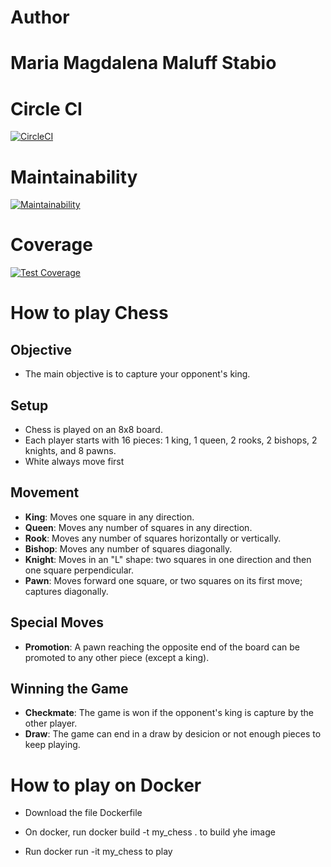 # Author

# Maria Magdalena Maluff Stabio

# Circle CI

[![CircleCI](https://dl.circleci.com/status-badge/img/gh/um-computacion-tm/ajedrez-2024-MaguiMaluff/tree/main.svg?style=svg)](https://dl.circleci.com/status-badge/redirect/gh/um-computacion-tm/ajedrez-2024-MaguiMaluff/tree/main)

# Maintainability

[![Maintainability](https://api.codeclimate.com/v1/badges/b59b127437142b0adc83/maintainability)](https://codeclimate.com/github/um-computacion-tm/ajedrez-2024-MaguiMaluff/maintainability)

# Coverage

[![Test Coverage](https://api.codeclimate.com/v1/badges/b59b127437142b0adc83/test_coverage)](https://codeclimate.com/github/um-computacion-tm/ajedrez-2024-MaguiMaluff/test_coverage)

# How to play Chess

## Objective
- The main objective is to capture your opponent's king.

## Setup
- Chess is played on an 8x8 board.
- Each player starts with 16 pieces: 1 king, 1 queen, 2 rooks, 2 bishops, 2 knights, and 8 pawns.
- White always move first

## Movement
- **King**: Moves one square in any direction.
- **Queen**: Moves any number of squares in any direction.
- **Rook**: Moves any number of squares horizontally or vertically.
- **Bishop**: Moves any number of squares diagonally.
- **Knight**: Moves in an "L" shape: two squares in one direction and then one square perpendicular.
- **Pawn**: Moves forward one square, or two squares on its first move; captures diagonally.

## Special Moves
- **Promotion**: A pawn reaching the opposite end of the board can be promoted to any other piece (except a king).

## Winning the Game
- **Checkmate**: The game is won if the opponent's king is capture by the other player.
- **Draw**: The game can end in a draw by desicion or not enough pieces to keep playing.

# How to play on Docker

- Download the file Dockerfile

- On docker, run docker build -t my_chess . to build yhe image

- Run docker run -it my_chess to play